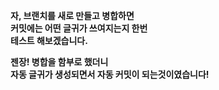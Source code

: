 **자, 브랜치를 새로 만들고 병합하면**   
**커밋에는 어떤 글귀가 쓰여지는지 한번**   
**테스트 해보겠습니다.**   

**젠장! 병합을 함부로 했더니**   
**자동 글귀가 생성되면서 자동 커밋이 되는것이였습니다!**